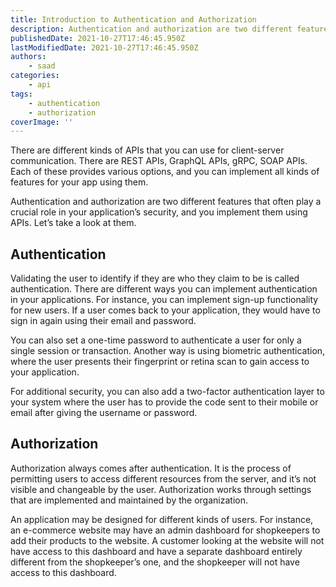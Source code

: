 ```yaml
---
title: Introduction to Authentication and Authorization
description: Authentication and authorization are two different features that often play a crucial role in your application’s security, and you implement them using APIs. Let's take a look at how both are different from each other.
publishedDate: 2021-10-27T17:46:45.950Z
lastModifiedDate: 2021-10-27T17:46:45.950Z
authors:
    - saad
categories:
    - api
tags:
    - authentication
    - authorization
coverImage: ''
---
```


<Lead>
	There are different kinds of APIs that you can use for client-server
	communication. There are REST APIs, GraphQL APIs, gRPC, SOAP APIs. Each of
	these provides various options, and you can implement all kinds of features
	for your app using them.
</Lead>

Authentication and authorization are two different features that often play a crucial role in your application’s security, and you implement them using APIs. Let’s take a look at them.

## Authentication

Validating the user to identify if they are who they claim to be is called authentication. There are different ways you can implement authentication in your applications. For instance, you can implement sign-up functionality for new users. If a user comes back to your application, they would have to sign in again using their email and password.

You can also set a one-time password to authenticate a user for only a single session or transaction. Another way is using biometric authentication, where the user presents their fingerprint or retina scan to gain access to your application.

For additional security, you can also add a two-factor authentication layer to your system where the user has to provide the code sent to their mobile or email after giving the username or password.

## Authorization

Authorization always comes after authentication. It is the process of permitting users to access different resources from the server, and it’s not visible and changeable by the user. Authorization works through settings that are implemented and maintained by the organization.

An application may be designed for different kinds of users. For instance, an e-commerce website may have an admin dashboard for shopkeepers to add their products to the website. A customer looking at the website will not have access to this dashboard and have a separate dashboard entirely different from the shopkeeper’s one, and the shopkeeper will not have access to this dashboard.
